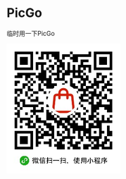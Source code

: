 # PicGo
临时用一下PicGo

![](https://raw.githubusercontent.com/alex102400/PicGo/master/imagesqr-gh_504c62bd20f3_258%20.jpg)
